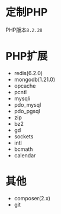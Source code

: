 # 定制PHP

PHP版本`8.2.28`

# PHP扩展

- redis(6.2.0)
- mongodb(1.21.0)
- opcache
- pcntl
- mysqli
- pdo_mysql
- pdo_pgsql
- zip
- bz2
- gd
- sockets
- intl
- bcmath
- calendar

# 其他

- composer(2.x)
- git
